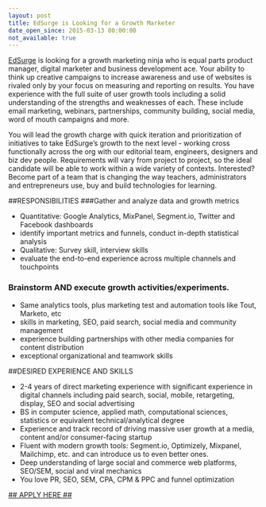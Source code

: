 ```yaml
---
layout: post
title: EdSurge is Looking for a Growth Marketer
date_open_since: 2015-03-13 00:00:00
not_available: true
---
```


[EdSurge](https://www.edsurge.com/jobs/growth-marketing-job-at-edsurge) is looking for a growth marketing ninja who is equal parts product manager, digital marketer and business development ace. Your ability to think up creative campaigns to increase awareness and use of websites is rivaled only by your focus on measuring and reporting on results. You have experience with the full suite of user growth tools including a solid understanding of the strengths and weaknesses of each. These include email marketing, webinars, partnerships, community building, social media, word of mouth campaigns and more.

<!--break-->

You will lead the growth charge with quick iteration and prioritization of initiatives to take EdSurge’s growth to the next level - working cross functionally across the org with our editorial team, engineers, designers and biz dev people. Requirements will vary from project to project, so the ideal candidate will be able to work within a wide variety of contexts. Interested? Become part of a team that is changing the way teachers, administrators and entrepreneurs use, buy and build technologies for learning.  


##RESPONSIBILITIES
###Gather and analyze data and growth metrics

* Quantitative: Google Analytics, MixPanel, Segment.io, Twitter and Facebook dashboards
* identify important metrics and funnels, conduct in-depth statistical analysis
* Qualitative: Survey skill, interview skills
* evaluate the end-to-end experience across multiple channels and touchpoints

### Brainstorm AND execute growth activities/experiments. 

* Same analytics tools, plus marketing test and automation tools like Tout, Marketo, etc
* skills in marketing, SEO, paid search, social media and community management
* experience building partnerships with other media companies for content distribution
* exceptional organizational and teamwork skills

##DESIRED EXPERIENCE AND SKILLS
* 2-4 years of direct marketing experience with significant experience in digital channels including paid search, social, mobile, retargeting, display, SEO and social advertising
* BS in computer science, applied math, computational sciences, statistics or equivalent technical/analytical degree
* Experience and track record of driving massive user growth at a media, content and/or consumer-facing startup
* Fluent with modern growth tools: Segment.io, Optimizely, Mixpanel, Mailchimp, etc. and can introduce us to even better ones.
* Deep understanding of large social and commerce web platforms, SEO/SEM, social and viral mechanics
* You love PR, SEO, SEM, CPA, CPM & PPC and funnel optimization

<!--musthaves-->

<a href="http://edsurge.workable.com/jobs/100287">## APPLY HERE ## </a>
